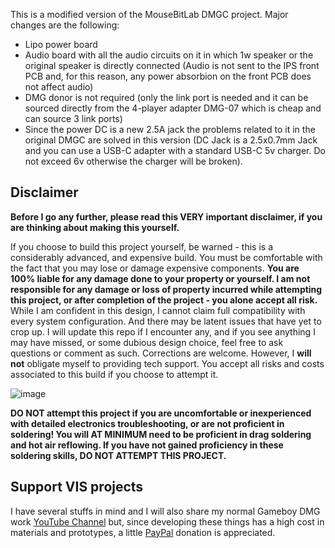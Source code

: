 This is a modified version of the MouseBitLab DMGC project. Major changes are the following:
- Lipo power board
- Audio board with all the audio circuits on it in which 1w speaker or the original speaker is directly connected (Audio is not sent to the IPS front PCB and, for this reason, any power absorbion on the front PCB does not affect audio)
- DMG donor is not required (only the link port is needed and it can be sourced directly from the 4-player adapter DMG-07 which is cheap and can source 3 link ports)
- Since the power DC is a new 2.5A jack the problems related to it in the original DMGC are solved in this version  (DC Jack is a 2.5x0.7mm Jack and you can use a USB-C adapter with a standard USB-C 5v charger. Do not exceed 6v otherwise the charger will be broken).
## Disclaimer

**Before I go any further, please read this VERY important disclaimer, if you are thinking about making this yourself.**

If you choose to build this project yourself, be warned - this is a considerably advanced, and expensive build. You must be comfortable with the fact that you may lose or damage expensive components. **You are 100% liable for any damage done to your property or yourself. I am not responsible for any damage or loss of property incurred while attempting this project, or after completion of the project - you alone accept all risk.** While I am confident in this design, I cannot claim full compatibility with every system configuration. And there may be latent issues that have yet to crop up. I will update this repo if I encounter any, and if you see anything I may have missed, or some dubious design choice, feel free to ask questions or comment as such. Corrections are welcome. However, I **will not** obligate myself to providing tech support. You accept all risks and costs associated to this build if you choose to attempt it.

![image](https://user-images.githubusercontent.com/97127539/209872784-c513c013-3432-4aa2-80cf-81ea6a5e8c54.png)

**DO NOT attempt this project if you are uncomfortable or inexperienced with detailed electronics troubleshooting, or are not proficient in soldering! You will AT MINIMUM need to be proficient in drag soldering and hot air reflowing. If you have not gained proficiency in these soldering skills, DO NOT ATTEMPT THIS PROJECT.**

## Support VIS projects

I have several stuffs in mind and I will also share my normal Gameboy DMG work [YouTube Channel](https://www.youtube.com/channel/UC17bQxOnCBejYQG4rzEg3jA) but, since developing these things has a high cost in materials and prototypes, a little [PayPal](https://www.paypal.com/donate/?hosted_button_id=RJM3TVFW38ZXL) donation is appreciated.
